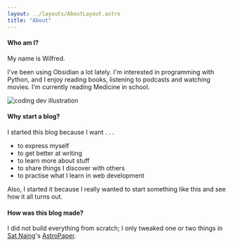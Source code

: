 ```yaml
---
layout: ../layouts/AboutLayout.astro
title: "About"
---
```

#### Who am I?

My name is Wilfred.

I've been using Obsidian a lot lately. I'm interested in programming with Python, and I enjoy reading books, listening to podcasts and watching movies. 
I'm currently reading Medicine in school.


<div>
  <img src="/assets/dev.svg" class="sm:w-1/2 mx-auto" alt="coding dev illustration">
</div>


#### Why start a blog?

I started this blog because I want . . .
  - to express myself 
  - to get better at writing
  -  to learn more about stuff
  -  to share things I discover with others
  -  to practise what I learn in web development
  

Also, I started it because I really wanted to start something like this and see how it all turns out.





#### How was this blog made?

I did not build everything from scratch; I only tweaked one or two things in [Sat Naing](https://github.com/satnaing)'s [AstroPaper](https://astro.build/themes/details/astro-paper/).
